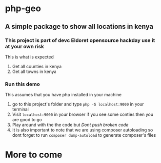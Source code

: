 # php-geo
## A simple package to show all locations in kenya

### This project is part of devc Eldoret opensource hackday use it at your own risk
This is what is expected
1. Get all counties in kenya
2. Get all towns in kenya

### Run this demo
This assumes that you have php installed in your machine

1. go to this project's folder and type `php -S localhost:9000` in your terminal
2. Visit `localhost:9000` in your browser if you see some conties then you are good to go
3. Play around with the the code but *Dont push broken code*
4. It is also important to note that we are using composer autoloading so dont forget to run `composer dump-autoload` to generate composer's files


# More to come
